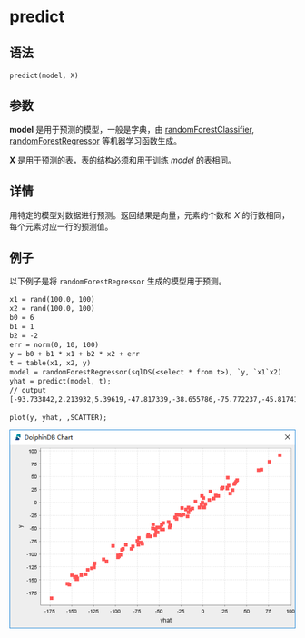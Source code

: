 # predict

## 语法

`predict(model, X)`

## 参数

**model** 是用于预测的模型，一般是字典，由 [randomForestClassifier](../r/randomForestClassifier.md), [randomForestRegressor](../r/randomForestRegressor.md) 等机器学习函数生成。

**X** 是用于预测的表，表的结构必须和用于训练 *model* 的表相同。

## 详情

用特定的模型对数据进行预测。返回结果是向量，元素的个数和 *X* 的行数相同，每个元素对应一行的预测值。

## 例子

以下例子是将 `randomForestRegressor` 生成的模型用于预测。

```
x1 = rand(100.0, 100)
x2 = rand(100.0, 100)
b0 = 6
b1 = 1
b2 = -2
err = norm(0, 10, 100)
y = b0 + b1 * x1 + b2 * x2 + err
t = table(x1, x2, y)
model = randomForestRegressor(sqlDS(<select * from t>), `y, `x1`x2)
yhat = predict(model, t);
// output
[-93.733842,2.213932,5.39619,-47.817339,-38.655786,-75.772237,-45.817417,43.412841,-87.333214,-51.275368,32.41792,-45.797275,-152.075001,-83.423919,-21.154954,-65.734012,58.088571,-30.00795,-149.71085,-18.699006,-82.023643,-140.455355,-43.629218,65.832865,-79.411508,-65.625276,-17.466925,-43.469005,44.639384,31.686378...]

plot(y, yhat, ,SCATTER);
```

![predict](../../images/predict01.png)


